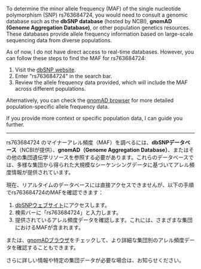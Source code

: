 To determine the minor allele frequency (MAF) of the single nucleotide polymorphism (SNP) rs763684724, you would need to consult a genomic database such as the **dbSNP database** (hosted by NCBI), **gnomAD (Genome Aggregation Database)**, or other population genetics resources. These databases provide allele frequency information based on large-scale sequencing data from diverse populations.

As of now, I do not have direct access to real-time databases. However, you can follow these steps to find the MAF for rs763684724:

1. Visit the [dbSNP website](https://www.ncbi.nlm.nih.gov/snp/).
2. Enter "rs763684724" in the search bar.
3. Review the allele frequency data provided, which will include the MAF across different populations.

Alternatively, you can check the [gnomAD browser](https://gnomad.broadinstitute.org/) for more detailed population-specific allele frequency data.

If you provide more context or specific population data, I can guide you further.

---

rs763684724 のマイナーアレル頻度（MAF）を調べるには、**dbSNPデータベース**（NCBIが提供）、**gnomAD（Genome Aggregation Database）**、またはその他の集団遺伝学リソースを参照する必要があります。これらのデータベースでは、多様な集団から得られた大規模なシーケンシングデータに基づいてアレル頻度情報が提供されています。

現在、リアルタイムのデータベースには直接アクセスできませんが、以下の手順でrs763684724のMAFを確認できます：

1. [dbSNPウェブサイト](https://www.ncbi.nlm.nih.gov/snp/)にアクセスします。
2. 検索バーに「rs763684724」と入力します。
3. 提供されているアレル頻度データを確認します。これには、さまざまな集団におけるMAFが含まれます。

または、[gnomADブラウザ](https://gnomad.broadinstitute.org/)をチェックして、より詳細な集団別のアレル頻度データを確認することもできます。

さらに詳しい情報や特定の集団データが必要な場合は、お知らせください。